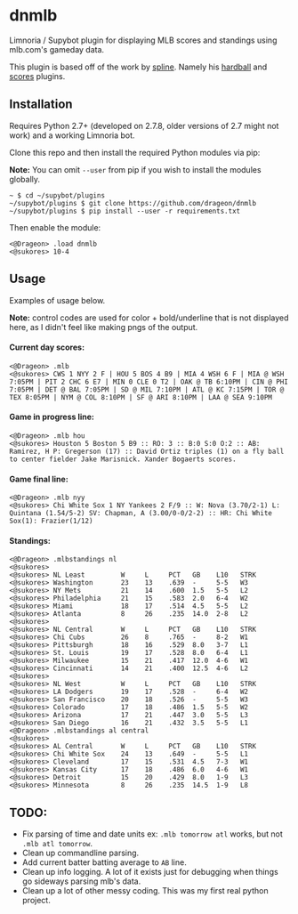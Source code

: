 # dnmlb

Limnoria / Supybot plugin for displaying MLB scores and standings using 
mlb.com's gameday data.

This plugin is based off of the work by
[spline](https://github.com/reticulatingspline). Namely his
[hardball](https://github.com/reticulatingspline/Hardball) and
[scores](https://github.com/reticulatingspline/Scores) plugins.

## Installation

Requires Python 2.7+ (developed on 2.7.8, older versions of 2.7 might not work)
and a working Limnoria bot.

Clone this repo and then install the required Python modules via pip:

**Note:** You can omit `--user` from pip if you wish to install the modules
globally.


```
~ $ cd ~/supybot/plugins
~/supybot/plugins $ git clone https://github.com/drageon/dnmlb
~/supybot/plugins $ pip install --user -r requirements.txt
```

Then enable the module:

```
<@Drageon> .load dnmlb
<@sukores> 10-4
```

## Usage

Examples of usage below.

**Note:** control codes are used for color + bold/underline that is not
displayed here, as I didn't feel like making pngs of the output.

#### Current day scores:

```
<@Drageon> .mlb
<@sukores> CWS 1 NYY 2 F | HOU 5 BOS 4 B9 | MIA 4 WSH 6 F | MIA @ WSH 7:05PM | PIT 2 CHC 6 E7 | MIN 0 CLE 0 T2 | OAK @ TB 6:10PM | CIN @ PHI 7:05PM | DET @ BAL 7:05PM | SD @ MIL 7:10PM | ATL @ KC 7:15PM | TOR @ TEX 8:05PM | NYM @ COL 8:10PM | SF @ ARI 8:10PM | LAA @ SEA 9:10PM

```

#### Game in progress line:
```
<@Drageon> .mlb hou
<@sukores> Houston 5 Boston 5 B9 :: RO: 3 :: B:0 S:0 O:2 :: AB: Ramirez, H P: Gregerson (17) :: David Ortiz triples (1) on a fly ball to center fielder Jake Marisnick. Xander Bogaerts scores. 
```

#### Game final line:
```
<@Drageon> .mlb nyy
<@sukores> Chi White Sox 1 NY Yankees 2 F/9 :: W: Nova (3.70/2-1) L: Quintana (1.54/5-2) SV: Chapman, A (3.00/0-0/2-2) :: HR: Chi White Sox(1): Frazier(1/12)
```

#### Standings:
```
<@Drageon> .mlbstandings nl
<@sukores>  
<@sukores> NL Least         W     L     PCT   GB    L10   STRK
<@sukores> Washington       23    13    .639  -     5-5   W3
<@sukores> NY Mets          21    14    .600  1.5   5-5   L2
<@sukores> Philadelphia     21    15    .583  2.0   6-4   W2
<@sukores> Miami            18    17    .514  4.5   5-5   L2
<@sukores> Atlanta          8     26    .235  14.0  2-8   L2
<@sukores>  
<@sukores> NL Central       W     L     PCT   GB    L10   STRK
<@sukores> Chi Cubs         26    8     .765  -     8-2   W1
<@sukores> Pittsburgh       18    16    .529  8.0   3-7   L1
<@sukores> St. Louis        19    17    .528  8.0   6-4   L1
<@sukores> Milwaukee        15    21    .417  12.0  4-6   W1
<@sukores> Cincinnati       14    21    .400  12.5  4-6   L2
<@sukores>  
<@sukores> NL West          W     L     PCT   GB    L10   STRK
<@sukores> LA Dodgers       19    17    .528  -     6-4   W2
<@sukores> San Francisco    20    18    .526  -     5-5   W3
<@sukores> Colorado         17    18    .486  1.5   5-5   W2
<@sukores> Arizona          17    21    .447  3.0   5-5   L3
<@sukores> San Diego        16    21    .432  3.5   5-5   L1
<@Drageon> .mlbstandings al central
<@sukores>  
<@sukores> AL Central       W     L     PCT   GB    L10   STRK
<@sukores> Chi White Sox    24    13    .649  -     5-5   L1
<@sukores> Cleveland        17    15    .531  4.5   7-3   W1
<@sukores> Kansas City      17    18    .486  6.0   4-6   W1
<@sukores> Detroit          15    20    .429  8.0   1-9   L3
<@sukores> Minnesota        8     26    .235  14.5  1-9   L8
```

## TODO:
* Fix parsing of time and date units ex: `.mlb tomorrow atl` works, but not
  `.mlb atl tomorrow`.
* Clean up commandline parsing.
* Add current batter batting average to `AB` line.
* Clean up info logging. A lot of it exists just for debugging when things go
  sideways parsing mlb's data.
* Clean up a lot of other messy coding. This was my first real python project.
